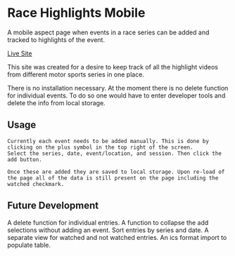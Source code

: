 # Race Highlights Mobile

A mobile aspect page when events in a race series can be added and tracked to highlights of the event.

[Live Site](https://amesocker.github.io/Race-Highlights-Mobile/)

This site was created for a desire to keep track of all the highlight videos from different motor sports series in one place. 

There is no installation necessary. At the moment there is no delete function for individual events. To do so one would have to enter developer tools and delete the info from local storage.

## Usage

    Currently each event needs to be added manually. This is done by clicking on the plus symbol in the top right of the screen.
    Select the series, date, event/location, and session. Then click the add button.

    Once these are added they are saved to local storage. Upon re-load of the page all of the data is still present on the page including the watched checkmark.

## Future Development

A delete function for individual entries.
A function to collapse the add selections without adding an event.
Sort entries by series and date.
A separate view for watched and not watched entries.
An ics format import to populate table.